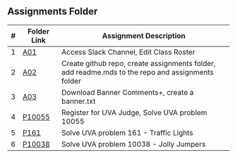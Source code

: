 ##  Assignments Folder

|   #   | Folder Link | Assignment Description |
| :---: | ----------- | ---------------------- |
|   1   | [A01](https://github.com/Majestic-Joker/4883-PT-Beaty/tree/main/Assignments/A01) | Access Slack Channel, Edit Class Roster |
|   2   | [A02](https://github.com/Majestic-Joker/4883-PT-Beaty/tree/main/Assignments/A02) | Create github repo, create assignments folder, add readme.mds to the repo and assignments folder |
|   3   | [A03](https://github.com/Majestic-Joker/4883-PT-Beaty/tree/main/Assignments/A03) | Download Banner Comments+, create a banner.txt |
|   4   | [P10055](https://github.com/Majestic-Joker/4883-PT-Beaty/tree/main/Assignments/P10055) | Register for UVA Judge, Solve UVA problem 10055 |
|   5   | [P161](./P161) | Solve UVA problem 161 - Traffic Lights |
|   6   | [P10038](./p10038) | Solve UVA problem 10038 - Jolly Jumpers |